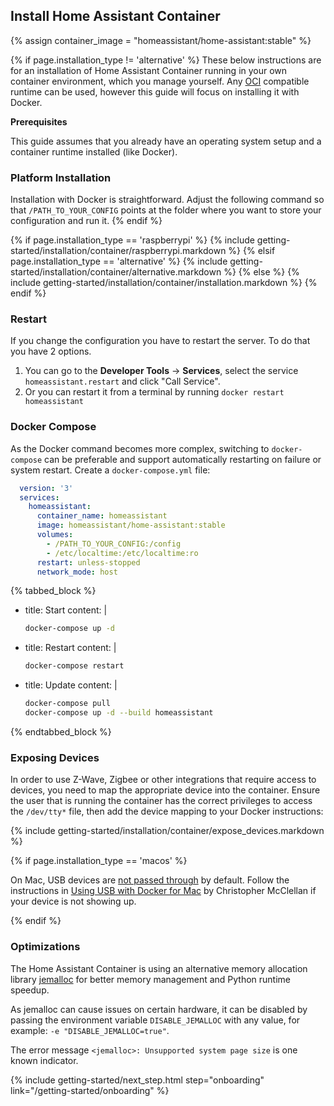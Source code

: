 ## Install Home Assistant Container

{% assign container_image = "homeassistant/home-assistant:stable" %}

{% if page.installation_type != 'alternative' %}
These below instructions are for an installation of Home Assistant Container running in your own container environment, which you manage yourself. Any [OCI](https://opencontainers.org/) compatible runtime can be used, however this guide will focus on installing it with Docker.

<div class='note'>
<b>Prerequisites</b>

This guide assumes that you already have an operating system setup and a container runtime installed (like Docker).
</div>

### Platform Installation

Installation with Docker is straightforward. Adjust the following command so that `/PATH_TO_YOUR_CONFIG` points at the folder where you want to store your configuration and run it.
{% endif %}

{% if page.installation_type == 'raspberrypi' %}
  {% include getting-started/installation/container/raspberrypi.markdown %}
{% elsif page.installation_type == 'alternative' %}
  {% include getting-started/installation/container/alternative.markdown %}
{% else %}
  {% include getting-started/installation/container/installation.markdown %}
{% endif %}

### Restart

If you change the configuration you have to restart the server. To do that you have 2 options.

 1. You can go to the **Developer Tools** -> **Services**, select the service `homeassistant.restart` and click "Call Service".
 2. Or you can restart it from a terminal by running `docker restart homeassistant`

### Docker Compose

As the Docker command becomes more complex, switching to `docker-compose` can be preferable and support automatically restarting on failure or system restart. Create a `docker-compose.yml` file:

```yaml
  version: '3'
  services:
    homeassistant:
      container_name: homeassistant
      image: homeassistant/home-assistant:stable
      volumes:
        - /PATH_TO_YOUR_CONFIG:/config
        - /etc/localtime:/etc/localtime:ro
      restart: unless-stopped
      network_mode: host
```

{% tabbed_block %}

- title: Start
  content: |

    ```bash
    docker-compose up -d
    ```

- title: Restart
  content: |

    ```bash
    docker-compose restart
    ```

- title: Update
  content: |

    ```bash
    docker-compose pull
    docker-compose up -d --build homeassistant
    ```

{% endtabbed_block %}

### Exposing Devices

In order to use Z-Wave, Zigbee or other integrations that require access to devices, you need to map the appropriate device into the container. Ensure the user that is running the container has the correct privileges to access the `/dev/tty*` file, then add the device mapping to your Docker instructions:

{% include getting-started/installation/container/expose_devices.markdown %}

{% if page.installation_type == 'macos' %}
<div class='note'>

On Mac, USB devices are [not passed through](https://github.com/docker/for-mac/issues/900) by default. Follow the instructions in [Using USB with Docker for Mac](https://dev.to/rubberduck/using-usb-with-docker-for-mac-3fdd) by Christopher McClellan if your device is not showing up.

</div>
{% endif %}

### Optimizations

The Home Assistant Container is using an alternative memory allocation library [jemalloc](http://jemalloc.net/) for better memory management and Python runtime speedup.

As jemalloc can cause issues on certain hardware, it can be disabled by passing the environment variable `DISABLE_JEMALLOC` with any value, for example: `-e "DISABLE_JEMALLOC=true"`.

The error message `<jemalloc>: Unsupported system page size` is one known indicator.

{% include getting-started/next_step.html step="onboarding" link="/getting-started/onboarding" %}